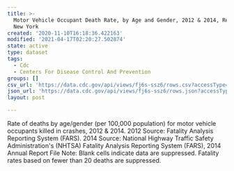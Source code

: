 ```yaml
---
title: >-
  Motor Vehicle Occupant Death Rate, by Age and Gender, 2012 & 2014, Region 2 -
  New York
created: '2020-11-10T16:18:36.422163'
modified: '2021-04-17T02:20:27.502874'
state: active
type: dataset
tags:
  - Cdc
  - Centers For Disease Control And Prevention
groups: []
csv_url: 'https://data.cdc.gov/api/views/fj6s-ssz6/rows.csv?accessType=DOWNLOAD'
json_url: 'https://data.cdc.gov/api/views/fj6s-ssz6/rows.json?accessType=DOWNLOAD'
layout: post

---
```

Rate of deaths by age/gender (per 100,000 population) for motor vehicle occupants killed in crashes, 2012 & 2014. 2012 Source: Fatality Analysis Reporting System (FARS). 2014 Source: National Highway Traffic Safety Administration's (NHTSA) Fatality Analysis Reporting System (FARS), 2014 Annual Report File Note: Blank cells indicate data are suppressed. Fatality rates based on fewer than 20 deaths are suppressed.

